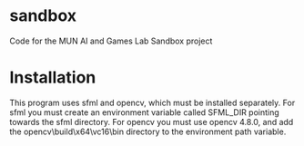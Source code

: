 # sandbox

Code for the MUN AI and Games Lab Sandbox project

# Installation

This program uses sfml and opencv, which must be installed separately.
For sfml you must create an environment variable called SFML_DIR pointing towards the sfml directory.
For opencv you must use opencv 4.8.0, and add the opencv\build\x64\vc16\bin directory to the environment path variable.

